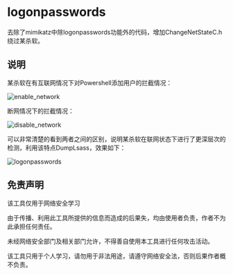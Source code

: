 # logonpasswords

去除了mimikatz中除logonpasswords功能外的代码，增加ChangeNetStateC.h绕过某杀软。

## 说明

某杀软在有互联网情况下对Powershell添加用户的拦截情况：

![enable_network](https://github.com/BambiZombie/logonpasswords/assets/84751437/c76d7995-38a8-4a6b-9cb4-c7e714081a85)

断网情况下的拦截情况：

![disable_network](https://github.com/BambiZombie/logonpasswords/assets/84751437/86c9f98a-207c-4160-8d26-b659c94940d5)

可以非常清楚的看到两者之间的区别，说明某杀软在联网状态下进行了更深层次的检测，利用该特点DumpLsass，效果如下：

![logonpasswords](https://github.com/BambiZombie/logonpasswords/assets/84751437/0c017e25-3f94-4c99-9d68-954f5150fc9d)



## 免责声明

该工具仅用于网络安全学习

由于传播、利用此工具所提供的信息而造成的后果失，均由使用者负责，作者不为此承担任何责任。

未经网络安全部门及相关部门允许，不得善自使用本工具进行任何攻击活动。

该工具只用于个人学习，请勿用于非法用途，请遵守网络安全法，否则后果作者概不负责。
